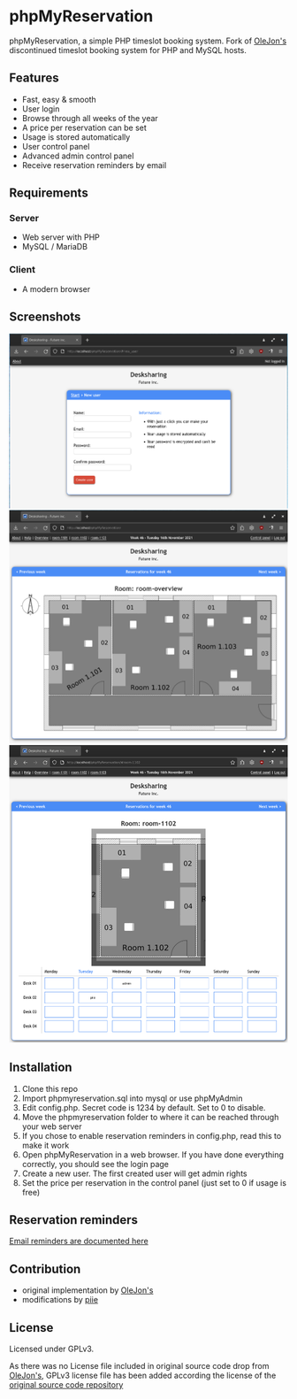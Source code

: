 # phpMyReservation

phpMyReservation, a simple PHP timeslot booking system.
Fork of [OleJon's](http://www.olejon.net) discontinued timeslot booking system for PHP and MySQL hosts.

## Features
* Fast, easy & smooth
* User login
* Browse through all weeks of the year
* A price per reservation can be set
* Usage is stored automatically
* User control panel
* Advanced admin control panel
* Receive reservation reminders by email 
    
## Requirements

### Server

* Web server with PHP
* MySQL / MariaDB

### Client
* A modern browser 

## Screenshots
![Signup screen](doc/signup.png "Signup screen")
![Room overview screen](doc/demo1.png "Room overview screen")
![Room reservation screen](doc/demo2.png "Room reservation screen")

## Installation
1. Clone this repo
2. Import phpmyreservation.sql into mysql or use phpMyAdmin
3. Edit config.php. Secret code is 1234 by default. Set to 0 to disable.
4. Move the phpmyreservation folder to where it can be reached through your web server
5. If you chose to enable reservation reminders in config.php, read this to make it work
6. Open phpMyReservation in a web browser. If you have done everything correctly, you should see the login page
7. Create a new user. The first created user will get admin rights
8. Set the price per reservation in the control panel (just set to 0 if usage is free) 

## Reservation reminders
[Email reminders are documented here](doc/ReservationReminders.md)

## Contribution
* original implementation by [OleJon's](http://www.olejon.net)
* modifications by [piie](http://piie.net)

## License
Licensed under GPLv3.

As there was no License file included in original source code drop from [OleJon's](http://www.olejon.net),
GPLv3 license file has been added according the license of the [original source code repository](https://web.archive.org/web/20150402034455/http://code.google.com/p/phpmyreservation)

